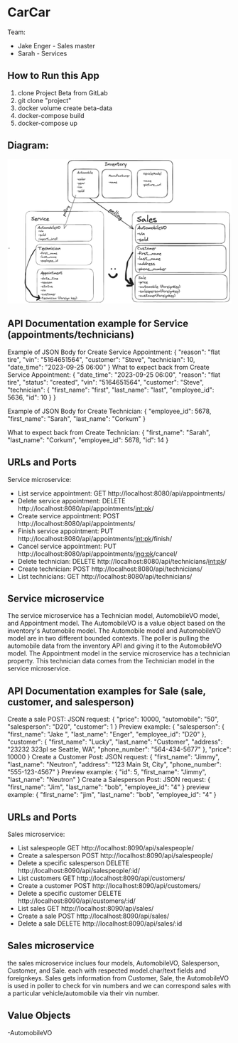 # CarCar

Team:

* Jake Enger - Sales master
* Sarah - Services

## How to Run this App
1. clone Project Beta from GitLab
2. git clone "project"
3. docker volume create beta-data
4. docker-compose build
5. docker-compose up

## Diagram:
![Alt text](Sarah_and_Jake_Project_Beta_Diagram.png)

## API Documentation example for Service (appointments/technicians)
Example of JSON Body for Create Service Appointment:
{
	"reason": "flat tire",
	"vin": "5164651564",
	"customer": "Steve",
	"technician": 10,
	"date_time": "2023-09-25 06:00"
}
What to expect back from Create Service Appointment:
{
	"date_time": "2023-09-25 06:00",
	"reason": "flat tire",
	"status": "created",
	"vin": "5164651564",
	"customer": "Steve",
	"technician": {
		"first_name": "first",
		"last_name": "last",
		"employee_id": 5636,
		"id": 10
	}
}

Example of JSON Body for Create Technician:
{
	"employee_id": 5678,
	"first_name": "Sarah",
	"last_name": "Corkum"
}

What to expect back from Create Technician:
{
	"first_name": "Sarah",
	"last_name": "Corkum",
	"employee_id": 5678,
	"id": 14
}

## URLs and Ports
Service microservice:
- List service appointment:     GET     http://localhost:8080/api/appointments/
- Delete service appointment:   DELETE  http://localhost:8080/api/appointments/<int:pk>/
- Create service appointment:   POST    http://localhost:8080/api/appointments/
- Finish service appointment:   PUT     http://localhost:8080/api/appointments/<int:pk>/finish/
- Cancel service appointment:   PUT     http://localhost:8080/api/appointments/<ing:pk>/cancel/
- Delete technician:            DELETE  http://localhost:8080/api/technicians/<int:pk>/
- Create technician:            POST    http://localhost:8080/api/technicians/
- List technicians:             GET     http://localhost:8080/api/technicians/

## Service microservice

The service microservice has a Technician model, AutomobileVO model, and Appointment model. The AutomobileVO is a value object based on the inventory's Automobile model. The Automobile model and AutomobileVO model are in two different bounded contexts. The poller is pulling the automobile data from the inventory API and giving it to the AutomobileVO model. The Appointment model in the service microservice has a technician property. This technician data comes from the Technician model in the service microservice.

## API Documentation examples for Sale (sale, customer, and salesperson)
Create a sale POST: JSON request:
{
    "price": 10000,
    "automobile": "50",
    "salesperson": "D20",
    "customer": 1
}
Preview example:
{
	"salesperson": {
		"first_name": "Jake ",
		"last_name": "Enger",
		"employee_id": "D20"
	},
	"customer": {
		"first_name": "Lucky",
		"last_name": "Customer",
		"address": "23232 323pl se Seattle, WA",
		"phone_number": "564-434-5677"
	},
	"price": 10000
}
Create a Customer Post: JSON request:
{
    "first_name": "Jimmy",
    "last_name": "Neutron",
    "address": "123 Main St, City",
    "phone_number": "555-123-4567"
}
Preview example:
{
	"id": 5,
	"first_name": "Jimmy",
	"last_name": "Neutron"
}
Create a Salesperson Post: JSON request:
{
    "first_name": "Jim",
    "last_name": "bob",
    "employee_id": "4"
}
preview example:
{
	"first_name": "jim",
	"last_name": "bob",
	"employee_id": "4"
}


## URLs and Ports
Sales microservice:
- List salespeople	                GET	    http://localhost:8090/api/salespeople/
- Create a salesperson	            POST	http://localhost:8090/api/salespeople/
- Delete a specific salesperson	    DELETE	http://localhost:8090/api/salespeople/:id/
- List customers	                GET	    http://localhost:8090/api/customers/
- Create a customer	                POST	http://localhost:8090/api/customers/
- Delete a specific customer	    DELETE	http://localhost:8090/api/customers/:id/
- List sales	                    GET	    http://localhost:8090/api/sales/
- Create a sale	                    POST	http://localhost:8090/api/sales/
- Delete a sale	                    DELETE	http://localhost:8090/api/sales/:id

## Sales microservice

the sales microservice inclues four models, AutomobileVO, Salesperson, Customer, and Sale. each with respected model.char/text fields and foreignkeys. Sales gets information from Customer, Sale, the AutomobileVO is used in poller to check for vin numbers and we can correspond sales with a particular vehicle/automobile via their vin number.

## Value Objects
-AutomobileVO
